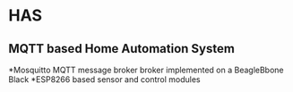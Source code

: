 # HAS
## MQTT based Home Automation System
*Mosquitto MQTT message broker broker implemented on a BeagleBbone Black
*ESP8266 based sensor and control modules


